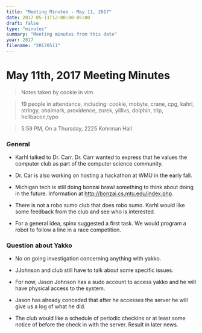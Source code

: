 ```yaml
---
title: "Meeting Minutes - May 11, 2017"
date: 2017-05-11T12:00:00-05:00
draft: false
type: "minutes"
summary: "Meeting minutes from this date"
year: 2017
filename: "20170511"
---
```


# May 11th, 2017 Meeting Minutes
> Notes taken by cookie in vim

> 19 people in attendance, including: cookie, mobyte, crane, cpg, kahrl, stringy, ohaimark, providence, zurek, yillivs, dolphin, trip, hellbacon,typo


> 5:59 PM, On a Thursday, 2225 Kohrman Hall

### General

- Karhl talked to Dr. Carr. Dr. Carr wanted to express that he values the computer club as part of the computer science community.

- Dr. Car is also working on hosting a  hackathon at WMU in the early fall. 

- Michigan tech is still doing bonzai brawl something to think about doing in the future. Information at <http://bonzai.cs.mtu.edu/index.php>.

- There is not a robo sumo club that does robo sumo. Karhl would like some feedback from the club and see who is interested. 

- For a general idea, spinx suggested a first task. We would program a robot to follow a line in a race competition.
 

### Question about Yakko

- No on going investigation concerning anything with yakko.

- JJohnson and club still have to talk about some specific issues. 

- For now, Jason Johnson has a sudo account to access yakko and he will have physical access to the system. 

- Jason has already conceded that after he accesses the server he will give us a log of what he did.

- The club would like a schedule of periodic checkins or at least some notice of before the check in with the server. Result in later news.
